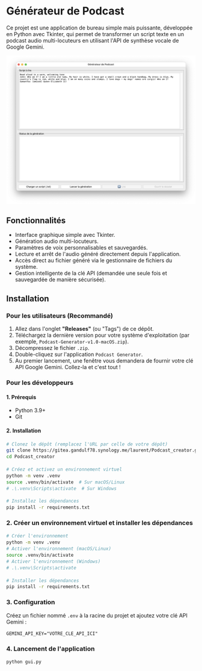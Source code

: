 # Générateur de Podcast

Ce projet est une application de bureau simple mais puissante, développée en Python avec Tkinter, qui permet de transformer un script texte en un podcast audio multi-locuteurs en utilisant l'API de synthèse vocale de Google Gemini.

![Capture d'écran de l'application](podcast_creator_screenshot.png)

## Fonctionnalités

- Interface graphique simple avec Tkinter.
- Génération audio multi-locuteurs.
- Paramètres de voix personnalisables et sauvegardés.
- Lecture et arrêt de l'audio généré directement depuis l'application.
- Accès direct au fichier généré via le gestionnaire de fichiers du système.
- Gestion intelligente de la clé API (demandée une seule fois et sauvegardée de manière sécurisée).

## Installation

### Pour les utilisateurs (Recommandé)

1.  Allez dans l'onglet **"Releases"** (ou "Tags") de ce dépôt.
2.  Téléchargez la dernière version pour votre système d'exploitation (par exemple, `Podcast-Generator-v1.0-macOS.zip`).
3.  Décompressez le fichier `.zip`.
4.  Double-cliquez sur l'application `Podcast Generator`.
5.  Au premier lancement, une fenêtre vous demandera de fournir votre clé API Google Gemini. Collez-la et c'est tout !

### Pour les développeurs

#### 1. Prérequis

- Python 3.9+
- Git

#### 2. Installation
```sh
# Clonez le dépôt (remplacez l'URL par celle de votre dépôt)
git clone https://gitea.gandulf78.synology.me/laurent/Podcast_creator.git
cd Podcast_creator

# Créez et activez un environnement virtuel
python -m venv .venv
source .venv/bin/activate  # Sur macOS/Linux
# .\.venv\Scripts\activate  # Sur Windows

# Installez les dépendances
pip install -r requirements.txt
```

### 2. Créer un environnement virtuel et installer les dépendances

```sh
# Créer l'environnement
python -m venv .venv
# Activer l'environnement (macOS/Linux)
source .venv/bin/activate
# Activer l'environnement (Windows)
# .\.venv\Scripts\activate

# Installer les dépendances
pip install -r requirements.txt
```

### 3. Configuration

Créez un fichier nommé `.env` à la racine du projet et ajoutez votre clé API Gemini :

```
GEMINI_API_KEY="VOTRE_CLE_API_ICI"
```

### 4. Lancement de l'application

```sh
python gui.py
```